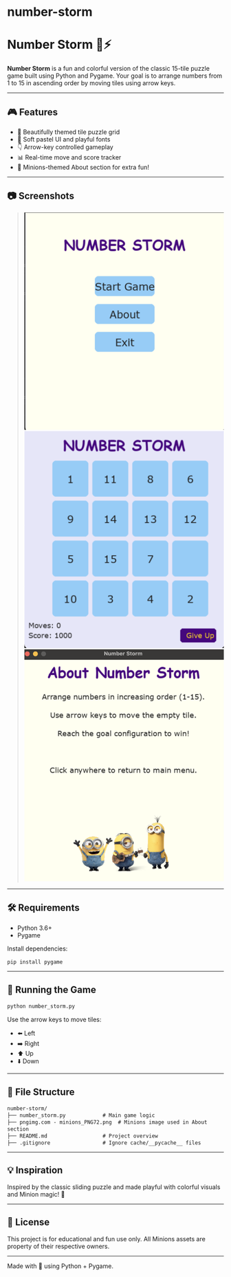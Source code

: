 # number-storm
# Number Storm 🧩⚡️

**Number Storm** is a fun and colorful version of the classic 15-tile puzzle game built using Python and Pygame. Your goal is to arrange numbers from 1 to 15 in ascending order by moving tiles using arrow keys.

---

## 🎮 Features

- 💠 Beautifully themed tile puzzle grid
- 🎨 Soft pastel UI and playful fonts
- 👇 Arrow-key controlled gameplay
- 📊 Real-time move and score tracker
- 🤪 Minions-themed About section for extra fun!

---

## 📷 Screenshots

> ![Main Menu](home.png)
> ![Game Grid](game.png)
> ![About Page](about.png)

---

## 🛠️ Requirements

- Python 3.6+
- Pygame

Install dependencies:
```bash
pip install pygame
```

---

## 🚀 Running the Game

```bash
python number_storm.py
```

Use the arrow keys to move tiles:
- ⬅️ Left
- ➡️ Right
- ⬆️ Up
- ⬇️ Down

---

## 📁 File Structure

```
number-storm/
├── number_storm.py            # Main game logic
├── pngimg.com - minions_PNG72.png  # Minions image used in About section
├── README.md                  # Project overview
├── .gitignore                 # Ignore cache/__pycache__ files
```

---

## 💡 Inspiration

Inspired by the classic sliding puzzle and made playful with colorful visuals and Minion magic! 🎉

---

## 📄 License

This project is for educational and fun use only. All Minions assets are property of their respective owners.

---

Made with 💙 using Python + Pygame.
